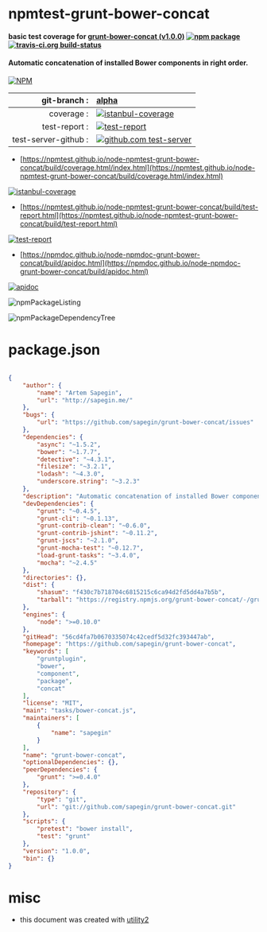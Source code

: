 # npmtest-grunt-bower-concat

#### basic test coverage for  [grunt-bower-concat (v1.0.0)](https://github.com/sapegin/grunt-bower-concat)  [![npm package](https://img.shields.io/npm/v/npmtest-grunt-bower-concat.svg?style=flat-square)](https://www.npmjs.org/package/npmtest-grunt-bower-concat) [![travis-ci.org build-status](https://api.travis-ci.org/npmtest/node-npmtest-grunt-bower-concat.svg)](https://travis-ci.org/npmtest/node-npmtest-grunt-bower-concat)

#### Automatic concatenation of installed Bower components in right order.

[![NPM](https://nodei.co/npm/grunt-bower-concat.png?downloads=true&downloadRank=true&stars=true)](https://www.npmjs.com/package/grunt-bower-concat)

| git-branch : | [alpha](https://github.com/npmtest/node-npmtest-grunt-bower-concat/tree/alpha)|
|--:|:--|
| coverage : | [![istanbul-coverage](https://npmtest.github.io/node-npmtest-grunt-bower-concat/build/coverage.badge.svg)](https://npmtest.github.io/node-npmtest-grunt-bower-concat/build/coverage.html/index.html)|
| test-report : | [![test-report](https://npmtest.github.io/node-npmtest-grunt-bower-concat/build/test-report.badge.svg)](https://npmtest.github.io/node-npmtest-grunt-bower-concat/build/test-report.html)|
| test-server-github : | [![github.com test-server](https://npmtest.github.io/node-npmtest-grunt-bower-concat/GitHub-Mark-32px.png)](https://npmtest.github.io/node-npmtest-grunt-bower-concat/build/app/index.html) | | build-artifacts : | [![build-artifacts](https://npmtest.github.io/node-npmtest-grunt-bower-concat/glyphicons_144_folder_open.png)](https://github.com/npmtest/node-npmtest-grunt-bower-concat/tree/gh-pages/build)|

- [https://npmtest.github.io/node-npmtest-grunt-bower-concat/build/coverage.html/index.html](https://npmtest.github.io/node-npmtest-grunt-bower-concat/build/coverage.html/index.html)

[![istanbul-coverage](https://npmtest.github.io/node-npmtest-grunt-bower-concat/build/screenCapture.buildCi.browser.%252Ftmp%252Fbuild%252Fcoverage.lib.html.png)](https://npmtest.github.io/node-npmtest-grunt-bower-concat/build/coverage.html/index.html)

- [https://npmtest.github.io/node-npmtest-grunt-bower-concat/build/test-report.html](https://npmtest.github.io/node-npmtest-grunt-bower-concat/build/test-report.html)

[![test-report](https://npmtest.github.io/node-npmtest-grunt-bower-concat/build/screenCapture.buildCi.browser.%252Ftmp%252Fbuild%252Ftest-report.html.png)](https://npmtest.github.io/node-npmtest-grunt-bower-concat/build/test-report.html)

- [https://npmdoc.github.io/node-npmdoc-grunt-bower-concat/build/apidoc.html](https://npmdoc.github.io/node-npmdoc-grunt-bower-concat/build/apidoc.html)

[![apidoc](https://npmdoc.github.io/node-npmdoc-grunt-bower-concat/build/screenCapture.buildCi.browser.%252Ftmp%252Fbuild%252Fapidoc.html.png)](https://npmdoc.github.io/node-npmdoc-grunt-bower-concat/build/apidoc.html)

![npmPackageListing](https://npmtest.github.io/node-npmtest-grunt-bower-concat/build/screenCapture.npmPackageListing.svg)

![npmPackageDependencyTree](https://npmtest.github.io/node-npmtest-grunt-bower-concat/build/screenCapture.npmPackageDependencyTree.svg)



# package.json

```json

{
    "author": {
        "name": "Artem Sapegin",
        "url": "http://sapegin.me/"
    },
    "bugs": {
        "url": "https://github.com/sapegin/grunt-bower-concat/issues"
    },
    "dependencies": {
        "async": "~1.5.2",
        "bower": "~1.7.7",
        "detective": "~4.3.1",
        "filesize": "~3.2.1",
        "lodash": "~4.3.0",
        "underscore.string": "~3.2.3"
    },
    "description": "Automatic concatenation of installed Bower components in right order.",
    "devDependencies": {
        "grunt": "~0.4.5",
        "grunt-cli": "~0.1.13",
        "grunt-contrib-clean": "~0.6.0",
        "grunt-contrib-jshint": "~0.11.2",
        "grunt-jscs": "~2.1.0",
        "grunt-mocha-test": "~0.12.7",
        "load-grunt-tasks": "~3.4.0",
        "mocha": "~2.4.5"
    },
    "directories": {},
    "dist": {
        "shasum": "f430c7b718704c6815215c6ca94d2fd5dd4a7b5b",
        "tarball": "https://registry.npmjs.org/grunt-bower-concat/-/grunt-bower-concat-1.0.0.tgz"
    },
    "engines": {
        "node": ">=0.10.0"
    },
    "gitHead": "56cd4fa7b0670335074c42cedf5d32fc393447ab",
    "homepage": "https://github.com/sapegin/grunt-bower-concat",
    "keywords": [
        "gruntplugin",
        "bower",
        "component",
        "package",
        "concat"
    ],
    "license": "MIT",
    "main": "tasks/bower-concat.js",
    "maintainers": [
        {
            "name": "sapegin"
        }
    ],
    "name": "grunt-bower-concat",
    "optionalDependencies": {},
    "peerDependencies": {
        "grunt": ">=0.4.0"
    },
    "repository": {
        "type": "git",
        "url": "git://github.com/sapegin/grunt-bower-concat.git"
    },
    "scripts": {
        "pretest": "bower install",
        "test": "grunt"
    },
    "version": "1.0.0",
    "bin": {}
}
```



# misc
- this document was created with [utility2](https://github.com/kaizhu256/node-utility2)
